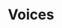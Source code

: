 ---
title: 'Voices'
description: 'Distinct perspectives or internal narratives that influence thought and behavior.'
pubDate: 'Aug 22 2025'
category: 'upcoming'
duration: '0 min'
featured: false
---